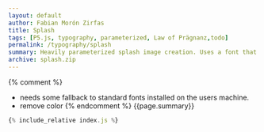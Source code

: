 ```yaml
---  
layout: default
author: Fabian Morón Zirfas
title: Splash
tags: [P5.js, typography, parameterized, Law of Prägnanz,todo]
permalink: /typography/splash
summary: Heavily parameterized splash image creation. Uses a font that has to be installed on the users machine.
archive: splash.zip
---  
```


{% comment %}
- needs some fallback to standard fonts installed on the users machine. 
- remove color
{% endcomment %}
{{page.summary}}

<!-- more -->

<div id="sketch"></div>

```js
{% include_relative index.js %}
```

<script type="text/javascript" src="{{site.baseurl}}/assets/js/p5.min.js"></script>
<script type="text/javascript" src="{{site.baseurl}}/{{ page.path | replace:'.md','.js' }}"></script>